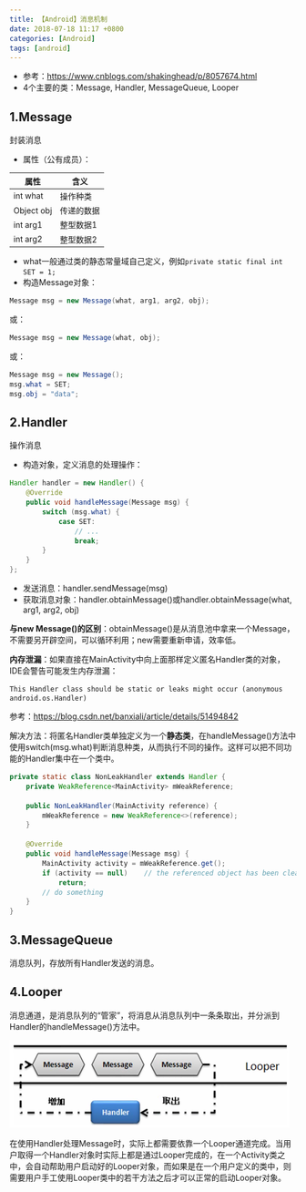 ```yaml
---
title: 【Android】消息机制
date: 2018-07-18 11:17 +0800
categories: [Android]
tags: [android]
---
```

* 参考：<https://www.cnblogs.com/shakinghead/p/8057674.html>
* 4个主要的类：Message, Handler, MessageQueue, Looper

## 1.Message
封装消息
* 属性（公有成员）：

| 属性 | 含义 |
| --- | --- |
| int what | 操作种类 |
| Object obj | 传递的数据 |
| int arg1 | 整型数据1 |
| int arg2 | 整型数据2 |

* what一般通过类的静态常量域自己定义，例如`private static final int SET = 1;`
* 构造Message对象：

```java
Message msg = new Message(what, arg1, arg2, obj);
```

或：

```java
Message msg = new Message(what, obj);
```

或：

```java
Message msg = new Message();
msg.what = SET;
msg.obj = "data";
```

## 2.Handler
操作消息
* 构造对象，定义消息的处理操作：

```java
Handler handler = new Handler() {
    @Override
    public void handleMessage(Message msg) {
        switch (msg.what) {
            case SET:
                // ...
                break;
        }
    }
};
```

* 发送消息：handler.sendMessage(msg)
* 获取消息对象：handler.obtainMessage()或handler.obtainMessage(what, arg1, arg2, obj)

**与new Message()的区别**：obtainMessage()是从消息池中拿来一个Message，不需要另开辟空间，可以循环利用；new需要重新申请，效率低。

**内存泄漏**：如果直接在MainActivity中向上面那样定义匿名Handler类的对象，IDE会警告可能发生内存泄漏：

```
This Handler class should be static or leaks might occur (anonymous android.os.Handler)
```

参考：<https://blog.csdn.net/banxiali/article/details/51494842>

解决方法：将匿名Handler类单独定义为一个**静态类**，在handleMessage()方法中使用switch(msg.what)判断消息种类，从而执行不同的操作。这样可以把不同功能的Handler集中在一个类中。

```java
private static class NonLeakHandler extends Handler {
    private WeakReference<MainActivity> mWeakReference;

    public NonLeakHandler(MainActivity reference) {
        mWeakReference = new WeakReference<>(reference);
    }

    @Override
    public void handleMessage(Message msg) {
        MainActivity activity = mWeakReference.get();
        if (activity == null)    // the referenced object has been cleared
            return;
        // do something
    }
}
```

## 3.MessageQueue
消息队列，存放所有Handler发送的消息。

## 4.Looper
消息通道，是消息队列的“管家”，将消息从消息队列中一条条取出，并分派到Handler的handleMessage()方法中。

![Message、Handler和Looper](/assets/images/android-message/Message、Handler和Looper.png)

在使用Handler处理Message时，实际上都需要依靠一个Looper通道完成。当用户取得一个Handler对象时实际上都是通过Looper完成的，在一个Activity类之中，会自动帮助用户启动好的Looper对象，而如果是在一个用户定义的类中，则需要用户手工使用Looper类中的若干方法之后才可以正常的启动Looper对象。
